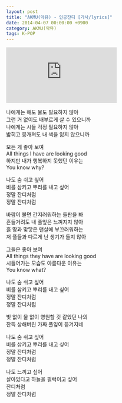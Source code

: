 ```yaml
---
layout: post
title: "AKMU(악뮤) - 인공잔디 [가사/lyrics]"
date: 2014-04-07 00:00:00 +0900
category: AKMU(악뮤)
tags: K-POP
---
```


<div class="youtube-iframe-container iframe-16-to-9">
    <iframe src="https://www.youtube.com/embed/5pK1cnHCPdk" title="AKMU(악뮤) - 인공잔디" frameborder="0" allow="accelerometer; autoplay; clipboard-write; encrypted-media; gyroscope; picture-in-picture; web-share" allowfullscreen></iframe>
</div>

나에게는 해도 물도 필요하지 않아  
그런 거 없이도 배부르게 살 수 있으니까   
나에게는 시들 걱정 필요하지 않아  
밟히고 뭉개져도 내 색을 잃지 않으니까

모든 게 좋아 보여   
All things I have are looking good  
하지만 내가 행복하지 못했던 이유는  
You know why?

나도 숨 쉬고 싶어  
비를 삼키고 뿌리를 내고 싶어  
정말 잔디처럼  
정말 잔디처럼

바람이 불면 간지러워하는 들판을 봐  
흔들거려도 내 풀잎은 느껴지지 않아  
흙 땅과 맞닿은 맨살에 부끄러워하는  
저 풀들과 다르게 난 생기가 돌지 않아

그들은 좋아 보여   
All things they have are looking good  
시들어가는 모습도 아름다운 이유는  
You know what?

나도 숨 쉬고 싶어  
비를 삼키고 뿌리를 내고 싶어  
정말 잔디처럼  
정말 잔디처럼

빛 없이 물 없이 영원할 것 같았던 나의  
잔뜩 상해버린 가짜 풀잎이 뜯겨지네

나도 숨 쉬고 싶어  
비를 삼키고 뿌리를 내고 싶어  
정말 잔디처럼  
정말 잔디처럼

나도 느끼고 싶어  
살아있다고 하늘을 펄럭이고 싶어  
잔디처럼  
정말 잔디처럼
